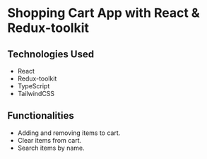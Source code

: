 # Shopping Cart App with React & Redux-toolkit

## Technologies Used

- React
- Redux-toolkit
- TypeScript
- TailwindCSS

## Functionalities

- Adding and removing items to cart.
- Clear items from cart.
- Search items by name.

